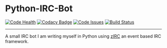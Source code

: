 # Python-IRC-Bot
[![Code Health](https://landscape.io/github/wolfy1339/Python-IRC-Bot/master/landscape.svg?style=flat)](https://landscape.io/github/wolfy1339/Python-IRC-Bot/master)
[![Codacy Badge](https://api.codacy.com/project/badge/Grade/1f0bc8e987a444ec9aac2e856d331f73)](https://www.codacy.com/app/wolfy1339/Python-IRC-Bot?utm_source=github.com&amp;utm_medium=referral&amp;utm_content=wolfy1339/Python-IRC-Bot&amp;utm_campaign=Badge_Grade)
[![Code Issues](https://www.quantifiedcode.com/api/v1/project/5759e70b2406486eae46526295884998/badge.svg)](https://www.quantifiedcode.com/app/project/5759e70b2406486eae46526295884998)
[![Build Status](https://travis-ci.org/wolfy1339/Python-IRC-Bot.svg?branch=master)](https://travis-ci.org/wolfy1339/Python-IRC-Bot)
***
A small IRC bot I am writing myself in Python using [zIRC](https://github.com/itslukej/zirc) an event based IRC framework.

